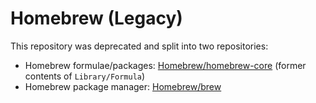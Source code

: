 # Homebrew (Legacy)

This repository was deprecated and split into two repositories:

- Homebrew formulae/packages: [Homebrew/homebrew-core](https://github.com/Homebrew/homebrew-core) (former contents of `Library/Formula`)
- Homebrew package manager: [Homebrew/brew](https://github.com/Homebrew/brew)
 
